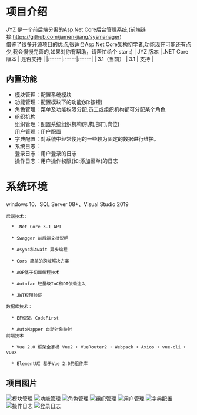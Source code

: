 # 项目介绍
JYZ 是一个前后端分离的Asp.Net Core后台管理系统,(前端链接:https://github.com/jamen-jiang/sysmanager)  
借鉴了很多开源项目的优点,很适合Asp.Net Core架构初学者,功能现在可能还有点少,我会慢慢完善的,如果对你有帮助，请帮忙给个 star :)
| JYZ 版本 | .NET Core 版本 | 是否支持 |
|:-----|:-----|:-----|
| 3.1（当前） | 3.1 | 支持 |

## 内置功能

- 模块管理：配置系统模块
- 功能管理：配置模块下的功能(如:按钮)
- 角色管理：菜单及功能权限分配,员工或组织机构都可分配某个角色
- 组织机构  
    组织管理：配置系统组织机构(机构,部门,岗位)  
    用户管理：用户配置  
- 字典配置：对系统中经常使用的一些较为固定的数据进行维护。
- 系统日志：  
    登录日志：用户登录的日志  
    操作日志：用户操作权限(如:添加菜单)的日志  
# 系统环境
windows 10、SQL Server 08+、Visual Studio 2019  
    
    后端技术：

      * .Net Core 3.1 API
      
      * Swagger 前后端文档说明

      * Async和Await 异步编程

      * Cors 简单的跨域解决方案

      * AOP基于切面编程技术

      * Autofac 轻量级IoC和DI依赖注入

      * JWT权限验证  
      
    数据库技术：

      * EF框架，CodeFirst

      * AutoMapper 自动对象映射  
    前端技术

      * Vue 2.0 框架全家桶 Vue2 + VueRouter2 + Webpack + Axios + vue-cli + vuex

      * ElementUI 基于Vue 2.0的组件库
## 项目图片 
![模块管理](https://gitee.com/jamen1004/readmeimg/raw/master/%E6%A8%A1%E5%9D%97%E7%AE%A1%E7%90%86.png)
![功能管理](https://gitee.com/jamen1004/readmeimg/raw/master/%E5%8A%9F%E8%83%BD%E7%AE%A1%E7%90%86.png)
![角色管理](https://gitee.com/jamen1004/readmeimg/raw/master/%E8%A7%92%E8%89%B2%E7%AE%A1%E7%90%86.png)
![组织管理](https://gitee.com/jamen1004/readmeimg/raw/master/%E7%BB%84%E7%BB%87%E7%AE%A1%E7%90%86.png)
![用户管理](https://gitee.com/jamen1004/readmeimg/raw/master/%E7%94%A8%E6%88%B7%E7%AE%A1%E7%90%86.png)
![字典配置](https://gitee.com/jamen1004/readmeimg/raw/master/%E5%AD%97%E5%85%B8%E9%85%8D%E7%BD%AE.png)
![操作日志](https://gitee.com/jamen1004/readmeimg/raw/master/%E6%93%8D%E4%BD%9C%E6%97%A5%E5%BF%97.png)
![登录日志](https://gitee.com/jamen1004/readmeimg/raw/master/%E7%99%BB%E5%BD%95%E6%97%A5%E5%BF%97.png)
